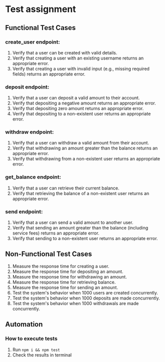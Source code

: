 # Test assignment

## Functional Test Cases

### create_user endpoint:

1. Verify that a user can be created with valid details.
2. Verify that creating a user with an existing username returns an appropriate error.
3. Verify that creating a user with invalid input (e.g., missing required fields) returns an appropriate error.

### deposit endpoint:

1. Verify that a user can deposit a valid amount to their account.
2. Verify that depositing a negative amount returns an appropriate error.
3. Verify that depositing zero amount returns an appropriate error.
4. Verify that depositing to a non-existent user returns an appropriate error.

### withdraw endpoint:

1. Verify that a user can withdraw a valid amount from their account.
2. Verify that withdrawing an amount greater than the balance returns an appropriate error.
3. Verify that withdrawing from a non-existent user returns an appropriate error.

### get_balance endpoint:

1. Verify that a user can retrieve their current balance.
2. Verify that retrieving the balance of a non-existent user returns an appropriate error.

### send endpoint:

1. Verify that a user can send a valid amount to another user.
2. Verify that sending an amount greater than the balance (including service fees) returns an appropriate error.
3. Verify that sending to a non-existent user returns an appropriate error.

## Non-Functional Test Cases

1. Measure the response time for creating a user.
2. Measure the response time for depositing an amount.
3. Measure the response time for withdrawing an amount.
4. Measure the response time for retrieving balance.
5. Measure the response time for sending an amount.
6. Test the system's behavior when 1000 users are created concurrently.
7. Test the system's behavior when 1000 deposits are made concurrently.
8. Test the system's behavior when 1000 withdrawals are made concurrently.

## Automation

### How to execute tests

1. Run `npm i && npm test`
2. Check the results in terminal
